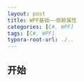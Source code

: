 ```yaml
---
layout: post
title: WPF基础——依赖属性
categories: [C#, WPF]
tags: [C#, WPF]
typora-root-url: ./..
---
```


## 开始

